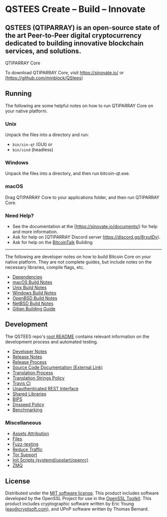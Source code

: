 
QSTEES 
Create –  Build – Innovate
=============

QSTEES (QTIPARRAY) is an open-source state of the art Peer-to-Peer digital cryptocurrency dedicated to building innovative blockchain services, and solutions.
---------------------


QTIPARRAY Core


To download QTIPARRAY Core, visit https://sinovate.io/ or [https://github.com/minblock/QStees)

Running
---------------------
The following are some helpful notes on how to run QTIPARRAY Core on your native platform.

### Unix

Unpack the files into a directory and run:

- `bin/sin-qt` (GUI) or
- `bin/sind` (headless)

### Windows

Unpack the files into a directory, and then run bitcoin-qt.exe.

### macOS

Drag QTIPARRAY Core to your applications folder, and then run QTIPARRAY Core.

### Need Help?

* See the documentation at the [https://sinovate.io/documents/)
for help and more information.
* Ask for help on [QTIPARRAY Discord server https://discord.gg/8rxutDv).
* Ask for help on the [BitcoinTalk](https://bitcointalk.org/index.php?topic=5147827.new#new)
Building
---------------------
The following are developer notes on how to build Bitcoin Core on your native platform. They are not complete guides, but include notes on the necessary libraries, compile flags, etc.

- [Dependencies](dependencies.md)
- [macOS Build Notes](build-osx.md)
- [Unix Build Notes](build-unix.md)
- [Windows Build Notes](build-windows.md)
- [OpenBSD Build Notes](build-openbsd.md)
- [NetBSD Build Notes](build-netbsd.md)
- [Gitian Building Guide](gitian-building.md)

Development
---------------------
The QSTEES repo's [root README](/README.md) contains relevant information on the development process and automated testing.

- [Developer Notes](developer-notes.md)
- [Release Notes](release-notes.md)
- [Release Process](release-process.md)
- [Source Code Documentation (External Link)](https://dev.visucore.com/bitcoin/doxygen/)
- [Translation Process](translation_process.md)
- [Translation Strings Policy](translation_strings_policy.md)
- [Travis CI](travis-ci.md)
- [Unauthenticated REST Interface](REST-interface.md)
- [Shared Libraries](shared-libraries.md)
- [BIPS](bips.md)
- [Dnsseed Policy](dnsseed-policy.md)
- [Benchmarking](benchmarking.md)



### Miscellaneous
- [Assets Attribution](assets-attribution.md)
- [Files](files.md)
- [Fuzz-testing](fuzzing.md)
- [Reduce Traffic](reduce-traffic.md)
- [Tor Support](tor.md)
- [Init Scripts (systemd/upstart/openrc)](init.md)
- [ZMQ](zmq.md)

License
---------------------
Distributed under the [MIT software license](/COPYING).
This product includes software developed by the OpenSSL Project for use in the [OpenSSL Toolkit](https://www.openssl.org/). This product includes
cryptographic software written by Eric Young ([eay@cryptsoft.com](mailto:eay@cryptsoft.com)), and UPnP software written by Thomas Bernard.
